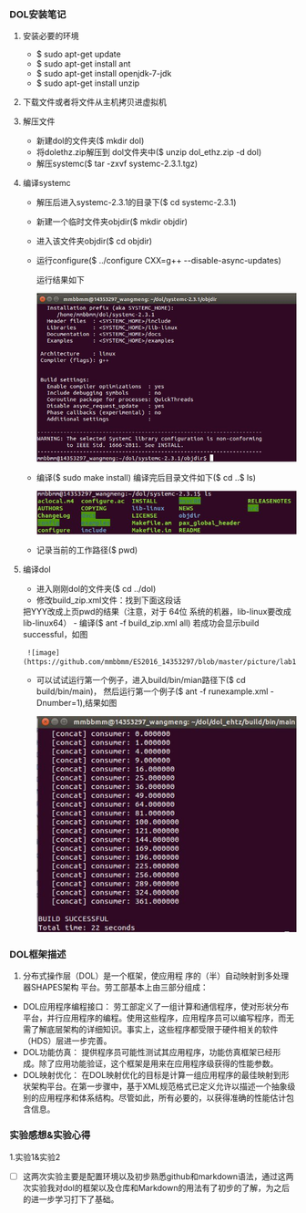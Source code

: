 ### DOL安装笔记
1. 安装必要的环境
    - $ sudo apt-get update
    - $ sudo apt-get install ant
    - $ sudo apt-get install openjdk-7-jdk
    - $ sudo apt-get install unzip
2. 下载文件或者将文件从主机拷贝进虚拟机
3. 解压文件
    - 新建dol的文件夹($ mkdir dol)
    - 将dolethz.zip解压到 dol文件夹中($ unzip dol_ethz.zip -d dol)
    - 解压systemc($ tar -zxvf systemc-2.3.1.tgz)
4. 编译systemc
    - 解压后进入systemc-2.3.1的目录下($	cd systemc-2.3.1)
    - 新建一个临时文件夹objdir($ mkdir objdir)
    - 进入该文件夹objdir($ cd objdir)
    - 运行configure($ ../configure CXX=g++ --disable-async-updates)
     
       运行结果如下

        ![image](https://github.com/mmbbmm/ES2016_14353297/blob/master/picture/lab1/1.jpg)
    - 编译($ sudo make install)          编译完后目录文件如下($ cd ..$ ls)
    
       ![image](https://github.com/mmbbmm/ES2016_14353297/blob/master/picture/lab1/2.jpg)
    - 记录当前的工作路径($ pwd)
5. 编译dol
    - 进入刚刚dol的文件夹($ cd ../dol)
    - 修改build_zip.xml文件：找到下面这段话
    <property name="systemc.inc" value="YYY/include"/>
    <property name="systemc.lib" value="YYY/lib-linux/libsystemc.a"/>
    把YYY改成上页pwd的结果（注意，对于  64位 系统的机器，lib-linux要改成lib-linux64）
    - 编译($ ant -f build_zip.xml all)
    若成功会显示build successful，如图

        ![image](https://github.com/mmbbmm/ES2016_14353297/blob/master/picture/lab1/3.jpg)
    - 可以试试运行第一个例子，进入build/bin/mian路径下($	cd build/bin/main)，
    然后运行第一个例子($ ant -f runexample.xml -Dnumber=1),结果如图
    
        ![image](https://github.com/mmbbmm/ES2016_14353297/blob/master/picture/lab1/4.jpg)

### DOL框架描述
1. 分布式操作层（DOL）是一个框架，使应用程    序的（半）自动映射到多处理器SHAPES架构    平台。劳工部基本上由三部分组成：
- DOL应用程序编程接口： 劳工部定义了一组计算和通信程序，使对形状分布平台，并行应用程序的编程。使用这些程序，应用程序员可以编写程序，而无需了解底层架构的详细知识。事实上，这些程序都受限于硬件相关的软件（HDS）层进一步完善。
- DOL功能仿真： 提供程序员可能性测试其应用程序，功能仿真框架已经形成。除了应用功能验证，这个框架是用来在应用程序级获得的性能参数。
- DOL映射优化： 在DOL映射优化的目标是计算一组应用程序的最佳映射到形状架构平台。在第一步骤中，基于XML规范格式已定义允许以描述一个抽象级别的应用程序和体系结构。尽管如此，所有必要的，以获得准确的性能估计包含信息。
    
### 实验感想&实验心得
1.实验1&实验2

- [ ] 这两次实验主要是配置环境以及初步熟悉github和markdown语法，通过这两次实验我对dol的框架以及仓库和Markdown的用法有了初步的了解，为之后的进一步学习打下了基础。

